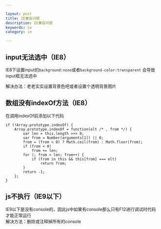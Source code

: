 ```yaml
---

layout: post
title: IE兼容问题
description: IE兼容问题
keywords: ie
category: ie

---
```


## input无法选中（IE8）
IE8下设置input的`background:none`或者`background-color:transparent` 会导致input框无法选中

解决办法：老老实实设置背景色吧或者设置个透明背景图片

## 数组没有indexOf方法（IE8）
在调用indexOf前添加以下代码

	if (!Array.prototype.indexOf) {
		Array.prototype.indexOf = function(elt /* , from */) {
			var len = this.length >>> 0;
			var from = Number(arguments[1]) || 0;
			from = (from < 0) ? Math.ceil(from) : Math.floor(from);
			if (from < 0)
				from += len;
			for (; from < len; from++) {
				if (from in this && this[from] === elt)
					return from;
			}
			return -1;
		};
	}

## js不执行（IE9以下）
IE9以下是没有console的，因此js中如果有console那么只有F12进行调试时代码才能正常运行  
解决方法：删除或注释掉所有的console
